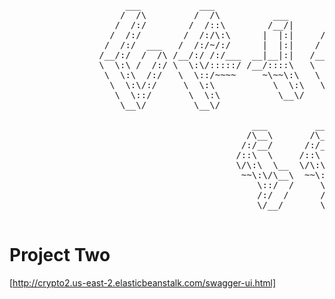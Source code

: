  <pre>
                      ___           ___                       ___                     ___
                     /  /\         /  /\          ___        /  /\        ___        /  /\
                    /  /:/        /  /::\        /__/|      /  /::\      /  /\      /  /::\
                   /  /:/        /  /:/\:\      |  |:|     /  /:/\:\    /  /:/     /  /:/\:\
                  /  /:/  ___   /  /:/~/:/      |  |:|    /  /:/~/:/   /  /:/     /  /:/  \:\
                 /__/:/  /  /\ /__/:/ /:/___  __|__|:|   /__/:/ /:/   /  /::\    /__/:/ \__\:\
                 \  \:\ /  /:/ \  \:\/:::::/ /__/::::\   \  \:\/:/   /__/:/\:\   \  \:\ /  /:/
                  \  \:\  /:/   \  \::/~~~~     ~\~~\:\   \  \::/    \__\/  \:\   \  \:\  /:/
                   \  \:\/:/     \  \:\           \  \:\   \  \:\         \  \:\   \  \:\/:/
                    \  \::/       \  \:\           \__\/    \  \:\         \__\/    \  \::/
                     \__\/         \__\/                     \__\/                   \__\/

                                              ___         ___
                                             /\__\       /\__\
                                            /:/__/      /:/__/
                                           /::\  \     /::\  \
                                           \/\:\  \__  \/\:\  \__
                                            ~~\:\/\__\  ~~\:\/\__\
                                               \::/  /     \::/  /
                                               /:/  /      /:/  /
                                               \/__/       \/__/

</pre>

<h1>Project Two</h1>

[http://crypto2.us-east-2.elasticbeanstalk.com/swagger-ui.html]
